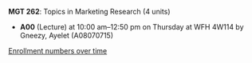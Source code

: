 **MGT 262**: Topics in Marketing Research (4 units)

- **A00** (Lecture) at 10:00 am–12:50 pm on Thursday at WFH 4W114 by Gneezy, Ayelet (A08070715)

[Enrollment numbers over time](./MGT262.tsv)
